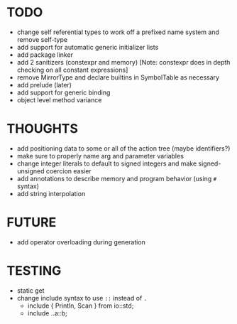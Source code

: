 # TODO

- change self referential types to work off a prefixed name system and remove self-type
- add support for automatic generic initializer lists
- add package linker
- add 2 sanitizers (constexpr and memory) [Note: constexpr does in depth checking on all constant expressions]
- remove MirrorType and declare builtins in SymbolTable as necessary
- add prelude (later)
- add support for generic binding
- object level method variance

# THOUGHTS

- add positioning data to some or all of the action tree (maybe identifiers?)
- make sure to properly name arg and parameter variables
- change integer literals to default to signed integers and make signed-unsigned coercion easier
- add annotations to describe memory and program behavior (using `#` syntax)
- add string interpolation

# FUTURE

- add operator overloading during generation

# TESTING

- static get
- change include syntax to use `::` instead of `.`
  * include { Println, Scan } from io::std;
  * include ..a::b;

